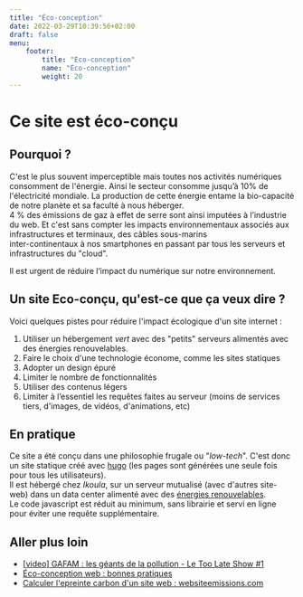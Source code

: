 ```yaml
---
title: "Éco-conception"
date: 2022-03-29T10:39:56+02:00
draft: false
menu:
    footer:
        title: "Eco-conception"
        name: "Éco-conception"
        weight: 20
---
```

# Ce site est éco-conçu

## Pourquoi ?

C'est le plus souvent imperceptible mais toutes nos activités numériques consomment de l'énergie.
Ainsi le secteur consomme jusqu&rsquo;à 10% de l'électricité mondiale.
La production de cette énergie entame la bio-capacité de notre planète et sa faculté à nous héberger.  
4 % des émissions de gaz à effet de serre sont ainsi imputées à l’industrie du web.
Et c'est sans compter les impacts environnementaux associés aux infrastructures et terminaux, des câbles sous-marins   
inter-continentaux à nos smartphones en passant par tous les serveurs et infrastructures du "cloud".  

Il est urgent de réduire l’impact du numérique sur notre environnement. 

## Un site Eco-conçu, qu'est-ce que ça veux dire ?

Voici quelques pistes pour réduire l'impact écologique d'un site internet :
1. Utiliser un hébergement _vert_ avec des "petits" serveurs alimentés avec des énergies renouvelables.
2. Faire le choix d'une technologie économe, comme les sites statiques
3. Adopter un design épuré
4. Limiter le nombre de fonctionnalités
5. Utiliser des contenus légers
6. Limiter à l’essentiel les requêtes faites au serveur (moins de services tiers, d'images, de vidéos, d'animations, etc)

## En pratique

Ce site a été conçu dans une philosophie frugale ou "_low-tech_". C'est donc un site statique créé avec [hugo](https://gohugo.io) (les pages sont générées une seule fois pour tous les utilisateurs).  
Il est hébergé chez _Ikoula_, sur un serveur mutualisé (avec d'autres site-web) dans un data center alimenté avec des [énergies renouvelables](https://www.ikoula.com/fr/hebergement-web-eco-responsable).  
Le code javascript est réduit au minimum, sans librairie et servi en ligne pour éviter une requête supplémentaire.

## Aller plus loin

- [[video] GAFAM : les géants de la pollution - Le Too Late Show #1](https://www.france.tv/slash/le-too-late-show/2335943-gafam-vs-climat.html)
- [&Eacute;co-conception web : bonnes pratiques](https://www.useweb.fr/blog/post/eco-conception-web-bonnes-pratiques/)
- [Calculer l'epreinte carbon d'un site web : websiteemissions.com](https://websiteemissions.com/)
